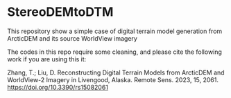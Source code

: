 # StereoDEMtoDTM
This repository show a simple case of digital terrain model generation from ArcticDEM and its source WorldView imagery

The codes in this repo require some cleaning, and please cite the following work if you are using this it:

Zhang, T.; Liu, D. Reconstructing Digital Terrain Models from ArcticDEM and WorldView-2 Imagery in Livengood, Alaska. Remote Sens. 2023, 15, 2061. https://doi.org/10.3390/rs15082061
